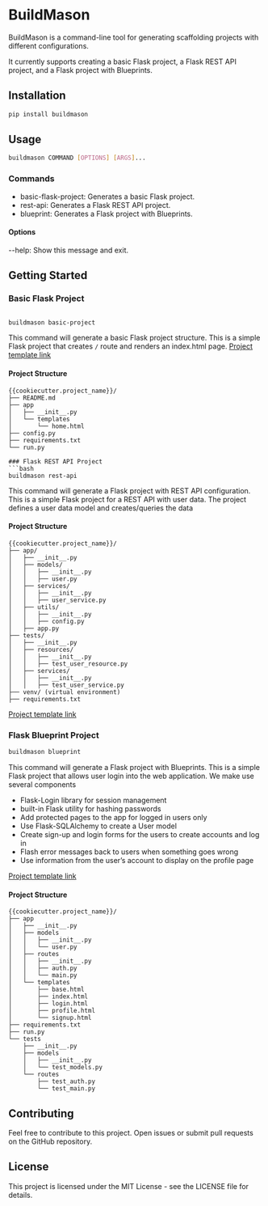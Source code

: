 # BuildMason

BuildMason is a command-line tool for generating scaffolding projects with different configurations.

It currently supports creating a basic Flask project, a Flask REST API project, and a Flask project with Blueprints.

## Installation

```bash
pip install buildmason
```

## Usage
```bash
buildmason COMMAND [OPTIONS] [ARGS]...
```
### Commands

- basic-flask-project: Generates a basic Flask project.
- rest-api: Generates a Flask REST API project.
- blueprint: Generates a Flask project with Blueprints.

#### Options
--help: Show this message and exit.

## Getting Started

### Basic Flask Project
```bash

buildmason basic-project
```

This command will generate a basic Flask project structure. This is a simple Flask project that creates `/` route and renders an index.html page.
[Project template link](https://github.com/Worm4047/buildmason-basic-flask/tree/main/%7B%7Bcookiecutter.project_name%7D%7D)
#### Project Structure
```
{{cookiecutter.project_name}}/
├── README.md
├── app
│   ├── __init__.py
│   └── templates
│       └── home.html
├── config.py
├── requirements.txt
└── run.py

### Flask REST API Project
```bash
buildmason rest-api
```
This command will generate a Flask project with REST API configuration. This is a simple Flask project for a REST API with user data. The project defines a user data model and creates/queries the data

#### Project Structure
```
{{cookiecutter.project_name}}/
├── app/
│   ├── __init__.py
│   ├── models/
│   │   ├── __init__.py
│   │   ├── user.py
│   ├── services/
│   │   ├── __init__.py
│   │   ├── user_service.py
│   ├── utils/
│   │   ├── __init__.py
│   │   ├── config.py
│   ├── app.py
├── tests/
│   ├── __init__.py
│   ├── resources/
│   │   ├── __init__.py
│   │   ├── test_user_resource.py
│   ├── services/
│   │   ├── __init__.py
│   │   ├── test_user_service.py
├── venv/ (virtual environment)
├── requirements.txt
```
[Project template link](https://github.com/Worm4047/buildmason-flask-rest/tree/main/%7B%7Bcookiecutter.project_name%7D%7D)
### Flask Blueprint Project
```bash
buildmason blueprint
```
This command will generate a Flask project with Blueprints. This is a simple Flask project that allows user login into the web application. We make use several components
- Flask-Login library for session management
- built-in Flask utility for hashing passwords
- Add protected pages to the app for logged in users only
- Use Flask-SQLAlchemy to create a User model
- Create sign-up and login forms for the users to create accounts and log in
- Flash error messages back to users when something goes wrong
- Use information from the user’s account to display on the profile page

[Project template link](https://github.com/Worm4047/buildmason-flask-blueprint/tree/master/%7B%7Bcookiecutter.project_name%7D%7D)
#### Project Structure
```
{{cookiecutter.project_name}}/
├── app
│   ├── __init__.py
│   ├── models
│   │   ├── __init__.py
│   │   └── user.py
│   ├── routes
│   │   ├── __init__.py
│   │   ├── auth.py
│   │   └── main.py
│   └── templates
│       ├── base.html
│       ├── index.html
│       ├── login.html
│       ├── profile.html
│       └── signup.html
├── requirements.txt
├── run.py
└── tests
    ├── __init__.py
    ├── models
    │   ├── __init__.py
    │   └── test_models.py
    └── routes
        ├── test_auth.py
        └── test_main.py

```

## Contributing
Feel free to contribute to this project. Open issues or submit pull requests on the GitHub repository.

## License
This project is licensed under the MIT License - see the LICENSE file for details.



